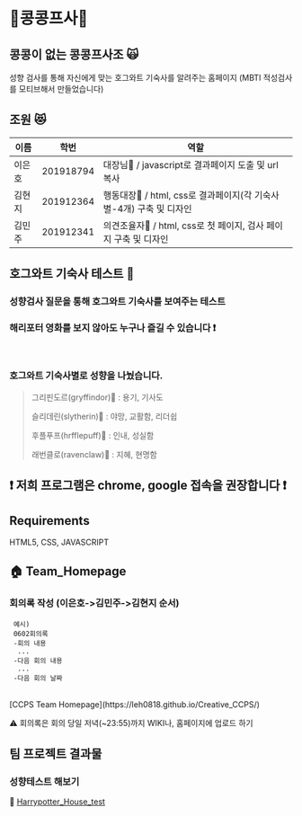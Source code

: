 # 💖콩콩프사💖
## 콩콩이 없는 콩콩프사조 🙀
 성향 검사를 통해 자신에게 맞는 호그와트 기숙사를 알려주는 홈페이지
 (MBTI 적성검사를 모티브해서 만들었습니다)

## 조원 :heart_eyes_cat:
|이름|학번|역할|
|-----|----------|---|
|이은호|201918794| 대장님🖤 / javascript로 결과페이지 도출 및 url 복사 |
|김현지|201912364| 행동대장🖤 / html, css로 결과페이지(각 기숙사별-4개) 구축 및 디자인 |
|김민주|201912341| 의견조율자🖤 / html, css로 첫 페이지, 검사 페이지 구축 및 디자인 |

## 호그와트 기숙사 테스트 :european_castle:
### 성향검사 질문을 통해 호그와트 기숙사를 보여주는 테스트
### 해리포터 영화를 보지 않아도 누구나 즐길 수 있습니다 :heavy_exclamation_mark:
<br/>

### 호그와트 기숙사별로 성향을 나눴습니다.
>그리핀도르(gryffindor)🦁 : 용기, 기사도
>
>슬리데린(slytherin)🐍 : 야망, 교활함, 리더쉽
>
>후플푸프(hrfflepuff)🦡 : 인내, 성실함
>
>래번클로(ravenclaw)🦅 : 지혜, 현명함

## ❗️️ 저희 프로그램은 chrome, google 접속을 권장합니다 ❗️️ 

## Requirements 
HTML5, CSS, JAVASCRIPT

## :house: Team_Homepage
### 회의록 작성 (이은호->김민주->김현지 순서)
     예시)
     0602회의록
     -회의 내용
      ...
     -다음 회의 내용
      ...
     -다음 회의 날짜
<br/>
[CCPS Team Homepage](https://leh0818.github.io/Creative_CCPS/)

⚠️ 회의록은 회의 당일 저녁(~23:55)까지 WIKI나, 홈페이지에 업로드 하기

## 팀 프로젝트 결과물
### 성향테스트 해보기
:house_with_garden:
[Harrypotter_House_test](https://harrypottertest-ccps.netlify.app/)


